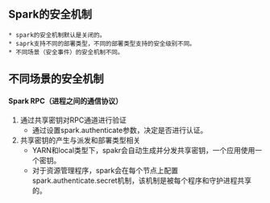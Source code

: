 ## Spark的安全机制
    * spark的安全机制默认是关闭的。
    * saprk支持不同的部署类型，不同的部署类型支持的安全级别不同。
    * 不同场景（安全事件）的安全机制不同。

## 不同场景的安全机制
#### Spark RPC（进程之间的通信协议）
1. 通过共享密钥对RPC通道进行验证
    + 通过设置spark.authenticate参数，决定是否进行认证。
2. 共享密钥的产生与派发和部署类型相关
    + YARN和local类型下，spakr会自动生成并分发共享密钥，一个应用使用一个密钥。
    + 对于资源管理程序，spark会在每个节点上配置spark.authenticate.secret机制，该机制是被每个程序和守护进程共享的。
 